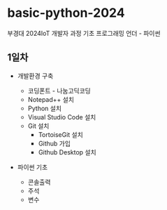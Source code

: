 # basic-python-2024
부경대 2024IoT 개발자 과정 기초 프로그래밍 언더 - 파이썬


## 1일차
- 개발환경 구축
  - 코딩폰트 - 나눔고딕코딩
  - Notepad++ 설치
  - Python 설치
  - Visual Studio Code 설치
  - Git 설치
    - TortoiseGit 설치
    - Github 가입
    - Github Desktop 설치
    
- 파이썬 기초
  - 콘솔출력
  - 주석
  - 변수
  
